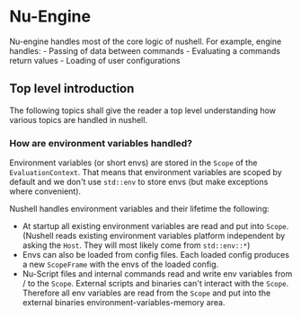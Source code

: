 # Nu-Engine
Nu-engine handles most of the core logic of nushell. For example, engine handles:
    - Passing of data between commands
    - Evaluating a commands return values
    - Loading of user configurations

## Top level introduction
The following topics shall give the reader a top level understanding how various topics are handled in nushell.

### How are environment variables handled?
Environment variables (or short envs) are stored in the `Scope` of the `EvaluationContext`. That means that environment variables are scoped by default and we don't use `std::env` to store envs (but make exceptions where convenient).

Nushell handles environment variables and their lifetime the following:
- At startup all existing environment variables are read and put into `Scope`. (Nushell reads existing environment variables platform independent by asking the `Host`. They will most likely come from `std::env::*`)
- Envs can also be loaded from config files. Each loaded config produces a new `ScopeFrame` with the envs of the loaded config.
- Nu-Script files and internal commands read and write env variables from / to the `Scope`. External scripts and binaries can't interact with the `Scope`. Therefore all env variables are read from the `Scope` and put into the external binaries environment-variables-memory area.
